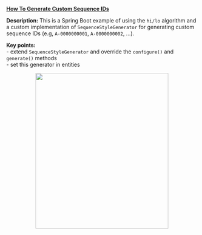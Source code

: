 **[How To Generate Custom Sequence IDs](https://github.com/AnghelLeonard/Hibernate-SpringBoot/tree/master/HibernateSpringBootCustomSequenceGenerator)**

**Description:** This is a Spring Boot example of using the `hi/lo` algorithm and a custom implementation of `SequenceStyleGenerator` for generating custom sequence IDs (e.g, `A-0000000001`, `A-0000000002`, ...).

**Key points:**\
     - extend `SequenceStyleGenerator` and override the `configure()` and `generate()` methods\
     - set this generator in entities

<a href="https://leanpub.com/java-persistence-performance-illustrated-guide"><p align="center"><img src="https://github.com/AnghelLeonard/Hibernate-SpringBoot/blob/master/Java%20Persistence%20Performance%20Illustrated%20Guide.jpg" height="410" width="350"/></p></a>
